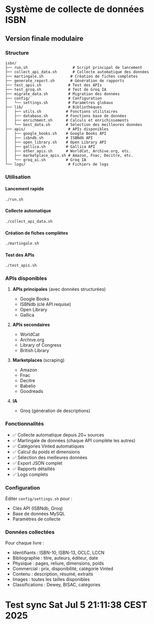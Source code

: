 # Système de collecte de données ISBN

## Version finale modulaire

### Structure
```
isbn/
├── run.sh                    # Script principal de lancement
├── collect_api_data.sh       # Collecte automatique des données
├── martingale.sh            # Création de fiches complètes
├── generate_report.sh       # Génération de rapports
├── test_apis.sh            # Test des APIs
├── test_groq.sh            # Test de Groq IA
├── migrate_data.sh         # Migration des données
├── config/                 # Configuration
│   └── settings.sh         # Paramètres globaux
├── lib/                    # Bibliothèques
│   ├── utils.sh           # Fonctions utilitaires
│   ├── database.sh        # Fonctions base de données
│   ├── enrichment.sh      # Calculs et enrichissements
│   └── best_data.sh       # Sélection des meilleures données
├── apis/                   # APIs disponibles
│   ├── google_books.sh    # Google Books API
│   ├── isbndb.sh          # ISBNdb API
│   ├── open_library.sh    # Open Library API
│   ├── gallica.sh         # Gallica API
│   ├── other_apis.sh      # WorldCat, Archive.org, etc.
│   ├── marketplace_apis.sh # Amazon, Fnac, Decitre, etc.
│   └── groq_ai.sh         # Groq IA
└── logs/                   # Fichiers de logs

```

### Utilisation

#### Lancement rapide
```bash
./run.sh
```

#### Collecte automatique
```bash
./collect_api_data.sh
```

#### Création de fiches complètes
```bash
./martingale.sh
```

#### Test des APIs
```bash
./test_apis.sh
```

### APIs disponibles

1. **APIs principales** (avec données structurées)
   - Google Books
   - ISBNdb (clé API requise)
   - Open Library
   - Gallica

2. **APIs secondaires**
   - WorldCat
   - Archive.org
   - Library of Congress
   - British Library

3. **Marketplaces** (scraping)
   - Amazon
   - Fnac
   - Decitre
   - Babelio
   - Goodreads

4. **IA**
   - Groq (génération de descriptions)

### Fonctionnalités

- ✅ Collecte automatique depuis 20+ sources
- ✅ Martingale de données (chaque API complète les autres)
- ✅ Catégories Vinted automatiques
- ✅ Calcul du poids et dimensions
- ✅ Sélection des meilleures données
- ✅ Export JSON complet
- ✅ Rapports détaillés
- ✅ Logs complets

### Configuration

Éditer `config/settings.sh` pour :
- Clés API (ISBNdb, Groq)
- Base de données MySQL
- Paramètres de collecte

### Données collectées

Pour chaque livre :
- Identifiants : ISBN-10, ISBN-13, OCLC, LCCN
- Bibliographie : titre, auteurs, éditeur, date
- Physique : pages, reliure, dimensions, poids
- Commercial : prix, disponibilité, catégorie Vinted
- Contenu : description, résumé, extraits
- Images : toutes les tailles disponibles
- Classifications : Dewey, BISAC, catégories

# Test sync Sat Jul  5 21:11:38 CEST 2025
